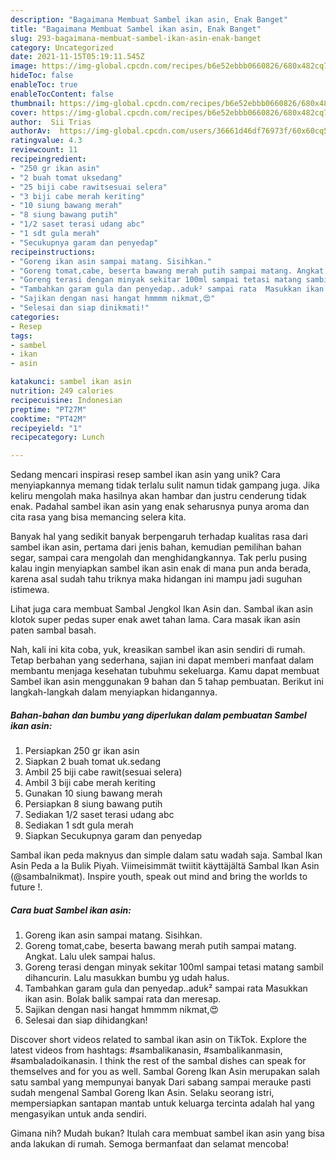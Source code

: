 ```yaml
---
description: "Bagaimana Membuat Sambel ikan asin, Enak Banget"
title: "Bagaimana Membuat Sambel ikan asin, Enak Banget"
slug: 293-bagaimana-membuat-sambel-ikan-asin-enak-banget
category: Uncategorized
date: 2021-11-15T05:19:11.545Z
image: https://img-global.cpcdn.com/recipes/b6e52ebbb0660826/680x482cq70/sambel-ikan-asin-foto-resep-utama.jpg
hideToc: false
enableToc: true
enableTocContent: false
thumbnail: https://img-global.cpcdn.com/recipes/b6e52ebbb0660826/680x482cq70/sambel-ikan-asin-foto-resep-utama.jpg
cover: https://img-global.cpcdn.com/recipes/b6e52ebbb0660826/680x482cq70/sambel-ikan-asin-foto-resep-utama.jpg
author:  Sii Trias
authorAv:  https://img-global.cpcdn.com/users/36661d46df76973f/60x60cq50/avatar.jpg
ratingvalue: 4.3
reviewcount: 11
recipeingredient:
- "250 gr ikan asin"
- "2 buah tomat uksedang"
- "25 biji cabe rawitsesuai selera"
- "3 biji cabe merah keriting"
- "10 siung bawang merah"
- "8 siung bawang putih"
- "1/2 saset terasi udang abc"
- "1 sdt gula merah"
- "Secukupnya garam dan penyedap"
recipeinstructions:
- "Goreng ikan asin sampai matang. Sisihkan."
- "Goreng tomat,cabe, beserta bawang merah putih sampai matang. Angkat. Lalu ulek sampai halus."
- "Goreng terasi dengan minyak sekitar 100ml sampai tetasi matang sambil dihancurin. Lalu masukkan bumbu yg udah halus."
- "Tambahkan garam gula dan penyedap..aduk² sampai rata  Masukkan ikan asin. Bolak balik sampai rata dan meresap."
- "Sajikan dengan nasi hangat hmmmm nikmat,😍"
- "Selesai dan siap dinikmati!"
categories:
- Resep
tags:
- sambel
- ikan
- asin

katakunci: sambel ikan asin 
nutrition: 249 calories
recipecuisine: Indonesian
preptime: "PT27M"
cooktime: "PT42M"
recipeyield: "1"
recipecategory: Lunch

---
```



Sedang mencari inspirasi resep sambel ikan asin yang unik? Cara menyiapkannya memang tidak terlalu sulit namun tidak gampang juga. Jika keliru mengolah maka hasilnya akan hambar dan justru cenderung tidak enak. Padahal sambel ikan asin yang enak seharusnya punya aroma dan cita rasa yang bisa memancing selera kita.


Banyak hal yang sedikit banyak berpengaruh terhadap kualitas rasa dari sambel ikan asin, pertama dari jenis bahan, kemudian pemilihan bahan segar, sampai cara mengolah dan menghidangkannya. Tak perlu pusing kalau ingin menyiapkan sambel ikan asin enak di mana pun anda berada, karena asal sudah tahu triknya maka hidangan ini mampu jadi suguhan istimewa.

Lihat juga cara membuat Sambal Jengkol Ikan Asin dan. Sambal ikan asin klotok super pedas super enak awet tahan lama. Cara masak ikan asin paten sambal basah.


Nah, kali ini kita coba, yuk, kreasikan sambel ikan asin sendiri di rumah. Tetap berbahan yang sederhana, sajian ini dapat memberi manfaat dalam membantu menjaga kesehatan tubuhmu sekeluarga. Kamu dapat membuat Sambel ikan asin menggunakan 9 bahan dan 5 tahap pembuatan. Berikut ini langkah-langkah dalam menyiapkan hidangannya.

<!--inarticleads1-->

##### Bahan-bahan dan bumbu yang diperlukan dalam pembuatan Sambel ikan asin:

1. Persiapkan 250 gr ikan asin
1. Siapkan 2 buah tomat uk.sedang
1. Ambil 25 biji cabe rawit(sesuai selera)
1. Ambil 3 biji cabe merah keriting
1. Gunakan 10 siung bawang merah
1. Persiapkan 8 siung bawang putih
1. Sediakan 1/2 saset terasi udang abc
1. Sediakan 1 sdt gula merah
1. Siapkan Secukupnya garam dan penyedap


Sambal ikan peda maknyus dan simple dalam satu wadah saja. Sambal Ikan Asin Peda a la Bulik Piyah. Viimeisimmät twiitit käyttäjältä Sambal Ikan Asin (@sambalnikmat). Inspire youth, speak out mind and bring the worlds to future !. 

<!--inarticleads2-->

##### Cara buat Sambel ikan asin:

1. Goreng ikan asin sampai matang. Sisihkan.
1. Goreng tomat,cabe, beserta bawang merah putih sampai matang. Angkat. Lalu ulek sampai halus.
1. Goreng terasi dengan minyak sekitar 100ml sampai tetasi matang sambil dihancurin. Lalu masukkan bumbu yg udah halus.
1. Tambahkan garam gula dan penyedap..aduk² sampai rata  Masukkan ikan asin. Bolak balik sampai rata dan meresap.
1. Sajikan dengan nasi hangat hmmmm nikmat,😍
1. Selesai dan siap dihidangkan!

Discover short videos related to sambal ikan asin on TikTok. Explore the latest videos from hashtags: #sambalikanasin, #sambalikanmasin, #sambaladoikanasin. I think the rest of the sambal dishes can speak for themselves and for you as well. Sambal Goreng Ikan Asin merupakan salah satu sambal yang mempunyai banyak Dari sabang sampai merauke pasti sudah mengenal Sambal Goreng Ikan Asin. Selaku seorang istri, mempersiapkan santapan mantab untuk keluarga tercinta adalah hal yang mengasyikan untuk anda sendiri. 

Gimana nih? Mudah bukan? Itulah cara membuat sambel ikan asin yang bisa anda lakukan di rumah. Semoga bermanfaat dan selamat mencoba!
